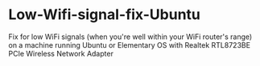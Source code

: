 # Low-Wifi-signal-fix-Ubuntu
Fix for low WiFi signals (when you're well within your WiFi router's range) on a machine running Ubuntu or Elementary OS with Realtek RTL8723BE PCIe Wireless Network Adapter
